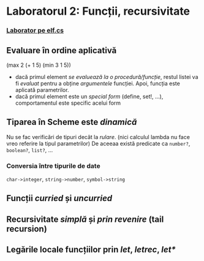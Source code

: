 # Laboratorul 2: Funcții, recursivitate

### [Laborator pe elf.cs](http://elf.cs.pub.ro/pp/laboratoare/l2)

## Evaluare în ordine aplicativă
(max 2 (+ 1 5) (min 3 1 5))
* dacă primul element *se evaluează la o procedură/funcție*, restul listei va fi *evaluat* pentru a obține *argumentele* funcției. Apoi, funcția este aplicată parametrilor.
* dacă primul element este un *special form* (define, set!, ...), comportamentul este specific acelui form

## Tiparea în Scheme este *dinamică*
Nu se fac verificări de tipuri decât la *rulare*. (nici calculul lambda nu face vreo referire la tipul parametrilor)
De aceeaa există predicate ca `number?`, `boolean?`, `list?`, ...
### Conversia între tipurile de date
`char->integer`, `string->number`, `symbol->string`

## Funcții *curried* și *uncurried*

## Recursivitate *simplă* și *prin revenire* (tail recursion)

## Legările locale funcțiilor prin *let*, *letrec*, *let\**
